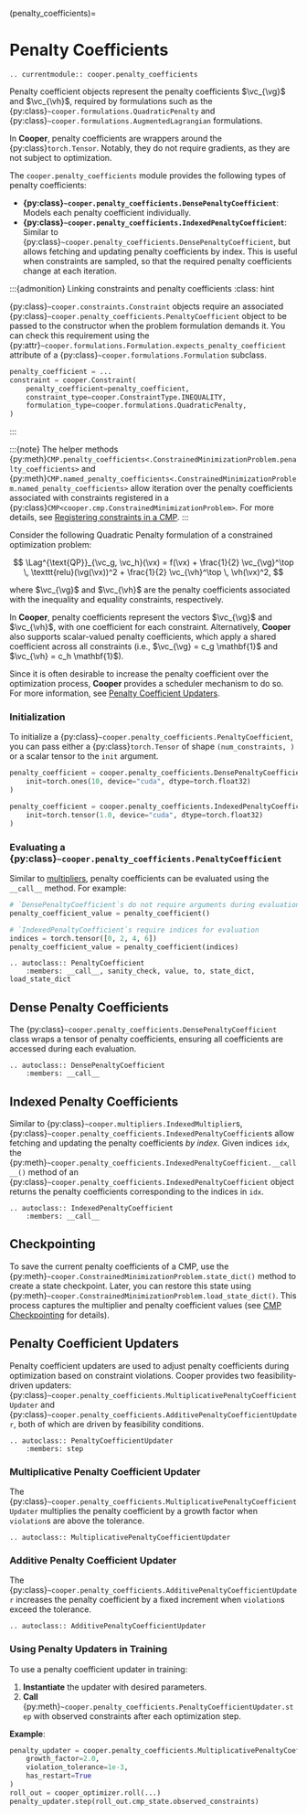 (penalty_coefficients)=

# Penalty Coefficients

```{eval-rst}
.. currentmodule:: cooper.penalty_coefficients
```

Penalty coefficient objects represent the penalty coefficients $\vc_{\vg}$ and $\vc_{\vh}$, required by formulations such as the {py:class}`~cooper.formulations.QuadraticPenalty`
and {py:class}`~cooper.formulations.AugmentedLagrangian` formulations.

In **Cooper**, penalty coefficients are wrappers around the {py:class}`torch.Tensor`. Notably, they do not require gradients, as they are not subject to optimization.

The `cooper.penalty_coefficients` module provides the following types of penalty coefficients:

- **{py:class}`~cooper.penalty_coefficients.DensePenaltyCoefficient`**: Models each penalty coefficient individually.
- **{py:class}`~cooper.penalty_coefficients.IndexedPenaltyCoefficient`**: Similar to {py:class}`~cooper.penalty_coefficients.DensePenaltyCoefficient`, but allows fetching and updating penalty coefficients by index. This is useful when constraints are sampled, so that the required penalty coefficients change at each iteration.

:::{admonition} Linking constraints and penalty coefficients
:class: hint

{py:class}`~cooper.constraints.Constraint` objects require an associated {py:class}`~cooper.penalty_coefficients.PenaltyCoefficient` object to be passed to the constructor when the problem formulation demands it. You can check this requirement using the {py:attr}`~cooper.formulations.Formulation.expects_penalty_coefficient` attribute of a {py:class}`~cooper.formulations.Formulation` subclass.

```python
penalty_coefficient = ...
constraint = cooper.Constraint(
    penalty_coefficient=penalty_coefficient,
    constraint_type=cooper.ConstraintType.INEQUALITY,
    formulation_type=cooper.formulations.QuadraticPenalty,
)
```
:::

:::{note}
The helper methods {py:meth}`CMP.penalty_coefficients<.ConstrainedMinimizationProblem.penalty_coefficients>` and {py:meth}`CMP.named_penalty_coefficients<.ConstrainedMinimizationProblem.named_penalty_coefficients>` allow iteration over the penalty coefficients associated with constraints registered in a {py:class}`CMP<cooper.cmp.ConstrainedMinimizationProblem>`.
For more details, see [Registering constraints in a CMP](#registering-constraints).
:::

Consider the following Quadratic Penalty formulation of a constrained optimization problem:

$$
\Lag^{\text{QP}}_{\vc_g, \vc_h}(\vx) = f(\vx) + \frac{1}{2} \vc_{\vg}^\top \, \texttt{relu}(\vg(\vx))^2 + \frac{1}{2} \vc_{\vh}^\top \, \vh(\vx)^2,
$$

where $\vc_{\vg}$ and $\vc_{\vh}$ are the penalty coefficients associated with the inequality and equality constraints, respectively.

In **Cooper**, penalty coefficients represent the vectors $\vc_{\vg}$ and $\vc_{\vh}$, with one coefficient for each constraint. Alternatively, **Cooper** also supports scalar-valued penalty coefficients, which apply a shared coefficient across all constraints (i.e., $\vc_{\vg} = c_g \mathbf{1}$ and $\vc_{\vh} = c_h \mathbf{1}$).

Since it is often desirable to increase the penalty coefficient over the optimization process, **Cooper** provides a scheduler mechanism to do so. For more information, see [Penalty Coefficient Updaters](#penalty-coefficient-updaters).

### Initialization

To initialize a {py:class}`~cooper.penalty_coefficients.PenaltyCoefficient`, you can pass either a {py:class}`torch.Tensor` of shape `(num_constraints, )` or a scalar tensor to the `init` argument.

```python
penalty_coefficient = cooper.penalty_coefficients.DensePenaltyCoefficient(
    init=torch.ones(10, device="cuda", dtype=torch.float32)
)

penalty_coefficient = cooper.penalty_coefficients.IndexedPenaltyCoefficient(
    init=torch.tensor(1.0, device="cuda", dtype=torch.float32)
)
```

### Evaluating a {py:class}`~cooper.penalty_coefficients.PenaltyCoefficient`

Similar to [multipliers](multipliers.md), penalty coefficients can be evaluated using the `__call__` method. For example:

```python
# `DensePenaltyCoefficient`s do not require arguments during evaluation
penalty_coefficient_value = penalty_coefficient()

# `IndexedPenaltyCoefficient`s require indices for evaluation
indices = torch.tensor([0, 2, 4, 6])
penalty_coefficient_value = penalty_coefficient(indices)
```

```{eval-rst}
.. autoclass:: PenaltyCoefficient
    :members: __call__, sanity_check, value, to, state_dict, load_state_dict
```

## Dense Penalty Coefficients

The {py:class}`~cooper.penalty_coefficients.DensePenaltyCoefficient` class wraps a tensor of penalty coefficients, ensuring all coefficients are accessed during each evaluation.

```{eval-rst}
.. autoclass:: DensePenaltyCoefficient
    :members: __call__
```

## Indexed Penalty Coefficients

Similar to {py:class}`~cooper.multipliers.IndexedMultiplier`s, {py:class}`~cooper.penalty_coefficients.IndexedPenaltyCoefficient`s allow fetching and updating the penalty coefficients *by index*. Given indices `idx`, the {py:meth}`~cooper.penalty_coefficients.IndexedPenaltyCoefficient.__call__()` method of an {py:class}`~cooper.penalty_coefficients.IndexedPenaltyCoefficient` object returns the penalty coefficients corresponding to the
indices in `idx`.

```{eval-rst}
.. autoclass:: IndexedPenaltyCoefficient
    :members: __call__
```

## Checkpointing

To save the current penalty coefficients of a CMP, use the {py:meth}`~cooper.ConstrainedMinimizationProblem.state_dict()` method to create a state checkpoint. Later, you can restore this state using {py:meth}`~cooper.ConstrainedMinimizationProblem.load_state_dict()`. This process captures the multiplier and penalty coefficient values (see [CMP Checkpointing](#cmp-checkpointing) for details).

## Penalty Coefficient Updaters

Penalty coefficient updaters are used to adjust penalty coefficients during optimization based on constraint violations.
Cooper provides two feasibility-driven updaters: {py:class}`~cooper.penalty_coefficients.MultiplicativePenaltyCoefficientUpdater`
and {py:class}`~cooper.penalty_coefficients.AdditivePenaltyCoefficientUpdater`, both of which are driven by feasibility conditions.

```{eval-rst}
.. autoclass:: PenaltyCoefficientUpdater
    :members: step
```

### Multiplicative Penalty Coefficient Updater

The {py:class}`~cooper.penalty_coefficients.MultiplicativePenaltyCoefficientUpdater` multiplies the penalty coefficient
by a growth factor when `violation`s are above the tolerance.

```{eval-rst}
.. autoclass:: MultiplicativePenaltyCoefficientUpdater
```

### Additive Penalty Coefficient Updater

The {py:class}`~cooper.penalty_coefficients.AdditivePenaltyCoefficientUpdater` increases the penalty coefficient by a
fixed increment when `violation`s exceed the tolerance.

```{eval-rst}
.. autoclass:: AdditivePenaltyCoefficientUpdater
```

### Using Penalty Updaters in Training

To use a penalty coefficient updater in training:

1. **Instantiate** the updater with desired parameters.
2. **Call** {py:meth}`~cooper.penalty_coefficients.PenaltyCoefficientUpdater.step` with observed constraints after each optimization step.

**Example**:

```python
penalty_updater = cooper.penalty_coefficients.MultiplicativePenaltyCoefficientUpdater(
    growth_factor=2.0,
    violation_tolerance=1e-3,
    has_restart=True
)
roll_out = cooper_optimizer.roll(...)
penalty_updater.step(roll_out.cmp_state.observed_constraints)
```
